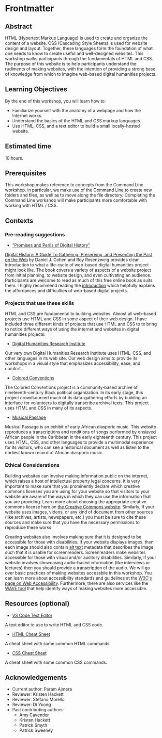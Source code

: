 # Frontmatter

## Abstract

HTML (Hypertext Markup Language) is used to create and organize the content of a website. CSS (Cascading Style Sheets) is used for website design and layout. Together, these languages form the foundation of what one needs to know to create useful and well-designed websites. This workshop walks participants through the fundamentals of HTML and CSS. The purpose of this website is to help participants understand the rudiments of making websites, with the intention of providing a strong base of knowledge from which to imagine web-based digital humanities projects.

## Learning Objectives

By the end of this workshop, you will learn how to:

- Familiarize yourself with the anatomy of a webpage and how the Internet works.
- Understand the basics of the HTML and CSS markup languages.    
- Use HTML, CSS, and a text editor to build a small locally-hosted website.    
    
## Estimated time

10 hours.

## Prerequisites

This workshop makes reference to concepts from the Command Line workshop. In particular, we make use of the Command Line to create new folders and files, as well as to move along the file directory. Completing the Command Line workshop will make participants more comfortable with working with HTML / CSS.  

## Contexts

### Pre-reading suggestions

- ["Promises and Perils of Digital History"](http://chnm.gmu.edu/digitalhistory/introduction/)

[Digital History: A Guide To Gathering, Preserving, and Presenting the Past on the Web](http://chnm.gmu.edu/digitalhistory/) by Daniel J. Cohen and Roy Rosenzweig provides clear introduction to what a life-cycle of web-based digital humanities project might look like. The book covers a variety of aspects of a website project from initial planning, to website design, and even cultivating an audience. Participants are welcome to read as much of this free online book as suits them. I highly recommend reading the [introduction](http://chnm.gmu.edu/digitalhistory/introduction/) which helpfully explains the affordances and difficulties of web-based digital projects.

### Projects that use these skills

HTML and CSS are fundamental to building websites. Almost all web-based projects use HTML and CSS in some aspect of their web design. I have included three different kinds of projects that use HTML and CSS to to bring to notice different ways of using the internet and websites in digital humanities projects:

- [Digital Humanities Research Institute](https://www.dhinstitutes.org/)

Our very own Digital Humanities Research Institute uses HTML, CSS, and other languages in its web site. Our web design aims to provide its workshops in a visual style that emphasizes accessibility, ease, and comfort.  

- [Colored Conventions](https://coloredconventions.org/)

The Colored Conventions project is a community-based archive of nineteenth-century Black political organization. In its early stage, this project crowdsourced much of its data-gathering efforts by building an interface for volunteers to digitally transcribe archival texts. This project uses HTML and CSS in many of its aspects.  

- [Musical Passage](http://www.musicalpassage.org/)

Musical Passage is an exhibit of early African diasporic music. This website reproduces a transcriptions and renditions of songs performed by enslaved African people in the Caribbean in the early eighteenth century. This project uses HTML, CSS, and other languages to provide a multimodal experience for its visitors, who can see a historical document as well as listen to the earliest known record of African diasporic music. 

### Ethical Considerations

Building websites can involve making information public on the internet, which raises a host of intellectual property legal concerns. It is very important to make sure that you prominently declare which creative commons licenses you are using for your website so that visitors to your website are aware of the ways in which they can use the information that you are providing. Learn more about choosing the appropriate creative commons license here on [the Creative Commons website](https://creativecommons.org/choose/). Similarly, if your website uses images, videos, or any kind of document from other sources (like archives, artists, newspapers, etc.) you must be sure to cite these sources and make sure that you have the necessary permissions to reproduce these works.

Creating websites also involves making sure that it is designed to be accessible for those with disabilities. If your website displays images, then each image should also contain [alt text](https://accessibility.psu.edu/images/alttext/) metadata that describes the image such that it is usable for screenreaders. Screenreaders make websites accessible for those with visual and/or auditory disabilities. Similarly, if your website involves showcasing audio-based information (like interviews or lectures) then you should provide a transcription of the audio. We will go over basic practices of making websites accessbile in this workshop. You can learn more about accessibility standards and guidelines at the [W3C's page on Web Accessibility](https://www.w3.org/standards/webdesign/accessibility). Furthermore, there are also services like the [WAVE tool](https://wave.webaim.org/) that help identify ways of making websites more accessible. 

## Resources (optional)

- [VS Code Text Editor](https://code.visualstudio.com/)

A text editor to use to write HTML and CSS code.

- [HTML Cheat Sheet](http://www.simplehtmlguide.com/cheatsheet.php)

A cheat sheet with some common HTML commands.

- [CSS Cheat Sheet](https://courses.cs.washington.edu/courses/cse154/15sp/cheat-sheets/css-cheat-sheet.pdf)

A cheat sheet with some common CSS commands.

## Acknowledgements

- Current author: Param Ajmera
- Reviewer: Kristen Hackett
- Reviewer: Stefano Morello
- Reviewer: Di Yoong
- Past contributing authors: 
    - Amy Cavender
    - Kristen Hackett
    - Patrick Smyth
    - Patrick Sweeney
    
    
